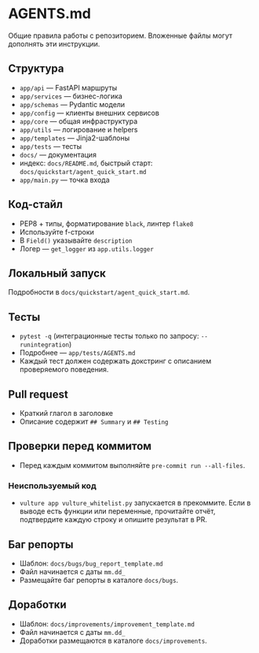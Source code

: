 # AGENTS.md

Общие правила работы с репозиторием. Вложенные файлы могут дополнять эти инструкции.

## Структура
- `app/api` — FastAPI маршруты
- `app/services` — бизнес-логика
- `app/schemas` — Pydantic модели
- `app/config` — клиенты внешних сервисов
- `app/core` — общая инфраструктура
- `app/utils` — логирование и helpers
- `app/templates` — Jinja2-шаблоны
- `app/tests` — тесты
- `docs/` — документация
- индекс: `docs/README.md`, быстрый старт: `docs/quickstart/agent_quick_start.md`
- `app/main.py` — точка входа

## Код-стайл
- PEP8 + типы, форматирование `black`, линтер `flake8`
- Используйте f-строки
- В `Field()` указывайте `description`
- Логер — `get_logger` из `app.utils.logger`

## Локальный запуск
Подробности в `docs/quickstart/agent_quick_start.md`.

## Тесты
- `pytest -q` (интеграционные тесты только по запросу: `--runintegration`)
- Подробнее — `app/tests/AGENTS.md`
- Каждый тест должен содержать докстринг с описанием проверяемого поведения.

## Pull request
- Краткий глагол в заголовке
- Описание содержит `## Summary` и `## Testing`

## Проверки перед коммитом
- Перед каждым коммитом выполняйте `pre-commit run --all-files`.

### Неиспользуемый код
- `vulture app vulture_whitelist.py` запускается в прекоммите. Если в выводе есть
  функции или переменные, прочитайте отчёт, подтвердите каждую строку и опишите
  результат в PR.

## Баг репорты
- Шаблон: `docs/bugs/bug_report_template.md`
- Файл начинается с даты `mm.dd_`
- Размещайте баг репорты в каталоге `docs/bugs`.

## Доработки
- Шаблон: `docs/improvements/improvement_template.md`
- Файл начинается с даты `mm.dd_`
- Доработки размещаются в каталоге `docs/improvements`.
